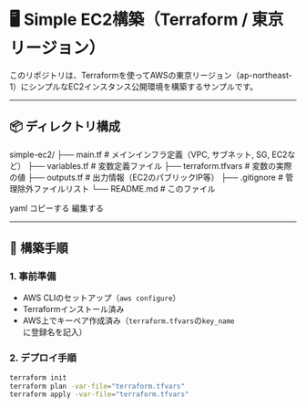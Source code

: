 # 🖥️ Simple EC2構築（Terraform / 東京リージョン）

このリポジトリは、Terraformを使ってAWSの東京リージョン（ap-northeast-1）にシンプルなEC2インスタンス公開環境を構築するサンプルです。

---

## 📦 ディレクトリ構成

simple-ec2/
├── main.tf # メインインフラ定義（VPC, サブネット, SG, EC2など）
├── variables.tf # 変数定義ファイル
├── terraform.tfvars # 変数の実際の値
├── outputs.tf # 出力情報（EC2のパブリックIP等）
├── .gitignore # 管理除外ファイルリスト
└── README.md # このファイル

yaml
コピーする
編集する

---

## 🚀 構築手順

### 1. 事前準備

- AWS CLIのセットアップ（`aws configure`）
- Terraformインストール済み
- AWS上でキーペア作成済み（`terraform.tfvars`の`key_name`に登録名を記入）

### 2. デプロイ手順

```bash
terraform init
terraform plan -var-file="terraform.tfvars"
terraform apply -var-file="terraform.tfvars"